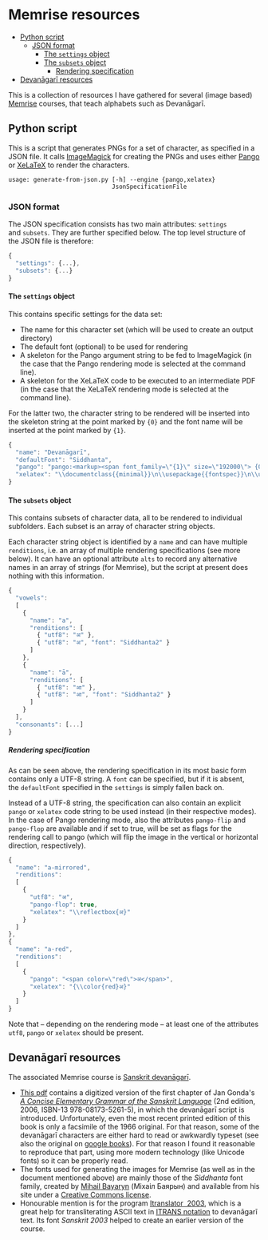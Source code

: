 # Memrise resources

* [Python script](#python)
  * [JSON format](#json)
    * [The ```settings``` object](#json_settings)
    * [The ```subsets``` object](#json_subsets)
      * [Rendering specification](#json_rendering)
* [Devanāgarī resources](#devanagari)

This is a collection of resources I have gathered for several (image based) [Memrise](https://www.memrise.com/) courses, that teach alphabets such as Devanāgarī.

## <a name="python"></a>Python script
This is a script that generates&nbsp;PNGs for a set of character, as specified in a JSON file. It calls [ImageMagick](https://www.imagemagick.org/) for creating the&nbsp;PNGs and uses either [Pango](https://developer.gnome.org/pango/stable/PangoMarkupFormat.html) or&nbsp;[XeLaTeX](https://en.wikipedia.org/wiki/XeLaTeX) to render the characters.

```
usage: generate-from-json.py [-h] --engine {pango,xelatex}
                             JsonSpecificationFile
```


### <a name="json"></a>JSON format
The JSON specification consists has two main attributes: ```settings``` and&nbsp;```subsets```. They are further specified below. The top level structure of the&nbsp;JSON&nbsp;file is therefore:
```javascript
{
  "settings": {...},
  "subsets": {...}
}
```

#### <a name="json_settings"></a>The ```settings``` object
This contains specific settings for the data set:
* The name for this character set (which will be used to create an output directory)
* The default font (optional) to be used for rendering
* A skeleton for the Pango argument string to be fed to ImageMagick (in the case that the Pango rendering mode is selected at the command line).
* A skeleton for the XeLaTeX code to be executed to an intermediate PDF (in the case that the XeLaTeX rendering mode is selected at the command line).

For the latter two, the character string to be rendered will be inserted into the skeleton string at the point marked by&nbsp;```{0}``` and the font name will be inserted at the point marked by&nbsp;```{1}```.
```javascript
{
  "name": "Devanāgarī", 
  "defaultFont": "Siddhanta",
  "pango": "pango:<markup><span font_family=\"{1}\" size=\"192000\"> {0} </span></markup>",
  "xelatex": "\\documentclass{{minimal}}\n\\usepackage{{fontspec}}\n\\usepackage{{xcolor}}\n\\setmainfont[Script=Devanagari]{{{1}}}\n\\begin{{document}}\n{0}\n\\end{{document}}"
}
```

#### <a name="json_subsets"></a>The ```subsets``` object
This contains subsets of character data, all to be rendered to individual subfolders. Each subset is an array of character string objects.

Each character string object is identified by a&nbsp;```name``` and can have multiple ```renditions```, i.e.&nbsp;an array of multiple rendering specifications (see more below). It can have an optional attribute&nbsp;```alts``` to record any alternative names in an array of strings (for Memrise), but the script at present does nothing with this information.

```javascript
{
  "vowels":
  [ 
    {
      "name": "a",
      "renditions": [
        { "utf8": "अ" }, 
        { "utf8": "अ", "font": "Siddhanta2" } 
      ]
    },
    {
      "name": "ā",
      "renditions": [
        { "utf8": "आ" }, 
        { "utf8": "आ", "font": "Siddhanta2" } 
      ]
    }
  ],
  "consonants": [...]
}
```
##### <a name="json_rendering"></a>Rendering specification
As can be seen above, the rendering specification in its most basic form contains only a&nbsp;UTF-8 string. A&nbsp;```font``` can be specified, but if it is absent, the&nbsp;```defaultFont``` specified in the&nbsp;```settings``` is simply fallen back on.

Instead of a&nbsp;UTF-8 string, the specification can also contain an explicit ```pango``` or ```xelatex``` code string to be used instead (in their respective modes). In the case of Pango rendering mode, also the attributes ```pango-flip``` and ```pango-flop``` are available and if set to true, will be set as flags for the rendering call to pango (which will flip the image in the vertical or horizontal direction, respectively).

```javascript
{
  "name": "a-mirrored",
  "renditions":
  [
    {
      "utf8": "अ",
      "pango-flop": true,
      "xelatex": "\\reflectbox{अ}"
    }
  ]
},
{
  "name": "a-red",
  "renditions":
  [
    {
      "pango": "<span color=\"red\">अ</span>",
      "xelatex": "{\\color{red}अ}"
    }
  ]
}
```

Note that&nbsp;– depending on the rendering mode&nbsp;– at least one of the attributes ```utf8```, ```pango``` or&nbsp;```xelatex``` should be present.


## <a name="devanagari"></a>Devanāgarī resources
The associated Memrise course is [Sanskrit devanāgarī](https://www.memrise.com/course/231917/sanskrit-devanagari/).
* [This pdf](devanagari/gonda/gonda.pdf) contains a digitized version of the first chapter of Jan Gonda's [_A Concise Elementary Grammar of the Sanskrit Language_](http://www.uapress.ua.edu/product/Concise-Elementary-Grammar-of-the-Sanskrit-Languag,261.aspx) (2nd edition, 2006, ISBN-13 978-08173-5261-5), in which the devanāgarī script is introduced.
Unfortunately, even the most recent printed edition of this book is only a facsimile of the 1966 original. For that reason, some of the devanāgarī characters are either hard to read or awkwardly typeset (see also the original on [google books](https://books.google.nl/books?id=wCwVAAAAIAAJ&lpg=PP1&pg=PA1#v=onepage)). For that reason I found it reasonable to reproduce that part, using more modern technology (like Unicode fonts) so it can be properly read.
* The fonts used for generating the images for Memrise (as well as in the document mentioned above) are mainly those of the _Siddhanta_ font family, created by [Mihail Bayaryn](https://sites.google.com/site/bayaryn/) (Міхаіл Баярын) and available from his site under a [Creative Commons license](http://creativecommons.org/licenses/by-nc-nd/3.0/).
* Honourable mention is for the program [Itranslator&nbsp; 2003](https://www.oah.in/Sanskrit/itranslator2003.htm), which is a great help for transliterating ASCII text in [ITRANS notation](https://en.wikipedia.org/wiki/ITRANS) to devanāgarī text. Its font _Sanskrit&nbsp;2003_ helped to create an earlier version of the course.